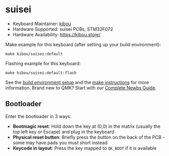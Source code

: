 # suisei

* Keyboard Maintainer: [kibou](https://kibou.store/)
* Hardware Supported: suisei PCBs, STM32F072
* Hardware Availability: https://kibou.store/

Make example for this keyboard (after setting up your build environment):

    make kibou/suisei:default

Flashing example for this keyboard:

    make kibou/suisei:default:flash

See the [build environment setup](https://docs.qmk.fm/#/getting_started_build_tools) and the [make instructions](https://docs.qmk.fm/#/getting_started_make_guide) for more information. Brand new to QMK? Start with our [Complete Newbs Guide](https://docs.qmk.fm/#/newbs).

## Bootloader

Enter the bootloader in 3 ways:

* **Bootmagic reset**: Hold down the key at (0,0) in the matrix (usually the top left key or Escape) and plug in the keyboard
* **Physical reset button**: Briefly press the button on the back of the PCB - some may have pads you must short instead
* **Keycode in layout**: Press the key mapped to `QK_BOOT` if it is available
